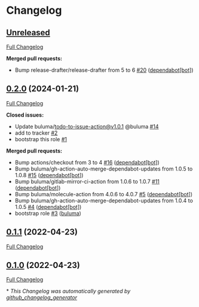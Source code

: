 # Changelog

## [Unreleased](https://github.com/buluma/ansible-role-openjdk/tree/HEAD)

[Full Changelog](https://github.com/buluma/ansible-role-openjdk/compare/0.2.0...HEAD)

**Merged pull requests:**

- Bump release-drafter/release-drafter from 5 to 6 [\#20](https://github.com/buluma/ansible-role-openjdk/pull/20) ([dependabot[bot]](https://github.com/apps/dependabot))

## [0.2.0](https://github.com/buluma/ansible-role-openjdk/tree/0.2.0) (2024-01-21)

[Full Changelog](https://github.com/buluma/ansible-role-openjdk/compare/0.1.1...0.2.0)

**Closed issues:**

- Update buluma/todo-to-issue-action@v1.0.1 @buluma [\#14](https://github.com/buluma/ansible-role-openjdk/issues/14)
- add to tracker [\#2](https://github.com/buluma/ansible-role-openjdk/issues/2)
- bootstrap this role [\#1](https://github.com/buluma/ansible-role-openjdk/issues/1)

**Merged pull requests:**

- Bump actions/checkout from 3 to 4 [\#16](https://github.com/buluma/ansible-role-openjdk/pull/16) ([dependabot[bot]](https://github.com/apps/dependabot))
- Bump buluma/gh-action-auto-merge-dependabot-updates from 1.0.5 to 1.0.8 [\#15](https://github.com/buluma/ansible-role-openjdk/pull/15) ([dependabot[bot]](https://github.com/apps/dependabot))
- Bump buluma/gitlab-mirror-ci-action from 1.0.6 to 1.0.7 [\#11](https://github.com/buluma/ansible-role-openjdk/pull/11) ([dependabot[bot]](https://github.com/apps/dependabot))
- Bump buluma/molecule-action from 4.0.6 to 4.0.7 [\#5](https://github.com/buluma/ansible-role-openjdk/pull/5) ([dependabot[bot]](https://github.com/apps/dependabot))
- Bump buluma/gh-action-auto-merge-dependabot-updates from 1.0.4 to 1.0.5 [\#4](https://github.com/buluma/ansible-role-openjdk/pull/4) ([dependabot[bot]](https://github.com/apps/dependabot))
- bootstrap role [\#3](https://github.com/buluma/ansible-role-openjdk/pull/3) ([buluma](https://github.com/buluma))

## [0.1.1](https://github.com/buluma/ansible-role-openjdk/tree/0.1.1) (2022-04-23)

[Full Changelog](https://github.com/buluma/ansible-role-openjdk/compare/0.1.0...0.1.1)

## [0.1.0](https://github.com/buluma/ansible-role-openjdk/tree/0.1.0) (2022-04-23)

[Full Changelog](https://github.com/buluma/ansible-role-openjdk/compare/b84732f73d0db8ede25b1842ab88c19dc654b23f...0.1.0)



\* *This Changelog was automatically generated by [github_changelog_generator](https://github.com/github-changelog-generator/github-changelog-generator)*
